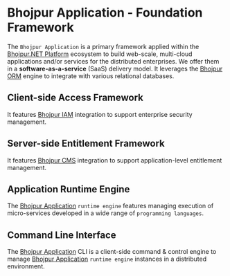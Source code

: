 # Bhojpur Application - Foundation Framework

The `Bhojpur Application` is a primary framework applied within the [Bhojpur.NET Platform](https://github.com/bhojpur/platform) ecosystem to build web-scale, multi-cloud applications and/or services for the distributed enterprises. We offer them in a __software-as-a-service__ (SaaS) delivery model. It leverages the [Bhojpur ORM](https://github.com/bhojpur/orm) engine to integrate with various relational databases.

## Client-side Access Framework

It features [Bhojpur IAM](https://github.com/bhojpur/iam) integration to support enterprise security management.

## Server-side Entitlement Framework

It features [Bhojpur CMS](https://github.com/bhojpur/cms) integration to support application-level entitlement management.

## Application Runtime Engine

The [Bhojpur Application](https://github.com/bhojpur/application) `runtime engine` features
managing execution of micro-services developed in a wide range of `programming languages`. 

## Command Line Interface

The [Bhojpur Application](https://github.com/bhojpur/application) CLI is a client-side
command & control engine to manage [Bhojpur Application](https://github.com/bhojpur/application)
`runtime engine` instances in a distributed environment.
